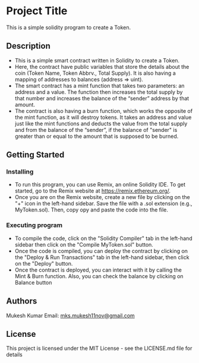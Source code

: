 # Project Title

This is a simple solidity program to create a Token.

## Description

* This is a simple smart contract written in Solidity to create a Token.
* Here, the contract have public variables that store the details about the coin (Token Name, Token Abbrv., Total Supply). It is also having a mapping of addresses to balances (address => uint).
* The smart contract has a mint function that takes two parameters: an address and a value. The function then increases the total supply by that number and increases the balance of the “sender” address by that amount.
* The contract is also having a burn function, which works the opposite of the mint function, as it will destroy tokens. It takes an address and value just like the mint functions and deducts the value from the total supply and from the balance of the “sender”, if the balance of "sender" is greater than or equal to the amount that is supposed to be burned.

## Getting Started

### Installing

* To run this program, you can use Remix, an online Solidity IDE. To get started, go to the Remix website at https://remix.ethereum.org/.
* Once you are on the Remix website, create a new file by clicking on the "+" icon in the left-hand sidebar. Save the file with a .sol extension (e.g., MyToken.sol). Then, copy opy and paste the code into the file.

### Executing program

* To compile the code, click on the "Solidity Compiler" tab in the left-hand sidebar then click on the "Compile MyToken.sol" button.
* Once the code is compiled, you can deploy the contract by clicking on the "Deploy & Run Transactions" tab in the left-hand sidebar, then click on the "Deploy" button.
* Once the contract is deployed, you can interact with it by calling the Mint & Burn function. Also, you can check the balance by clicking on Balance button


## Authors

Mukesh Kumar 
Email: mks.mukesh11nov@gmail.com


## License

This project is licensed under the MIT License - see the LICENSE.md file for details
